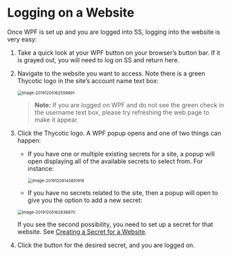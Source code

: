 [title]: # (Logging on a Website)
[tags]: # (XXX)
[priority]: # (60)

# Logging on a Website

Once WPF is set up and you are logged into SS, logging into the website is very easy:

1. Take a quick look at your WPF button on your browser’s button bar. If it is grayed out, you will need to log on SS and return here.

1. Navigate to the website you want to access. Note there is a green Thycotic logo in the site’s account name text box:

   <img src="assets/image-20191205162559891.png" alt="image-20191205162559891" style="zoom:67%;" />

   > **Note:** If you are logged on WPF and do not see the green check in the username text box, please try refreshing the web page to make it appear.

1. Click the Thycotic logo. A WPF popup opens and one of two things can happen:

   - If you have one or multiple existing secrets for a site, a popup will open displaying all of the available secrets to select from. For instance:

     <img src="assets/image-20191208145851919.png" alt="image-20191208145851919" style="zoom:67%;" />

   - If you have no secrets related to the site, then a popup will open to give you the option to add a new secret:

   <img src="assets/image-20191205162836870.png" alt="image-20191205162836870" style="zoom:67%;" />

   If you see the second possibility, you need to set up a secret for that website. See [Creating a Secret for a Website](#Creating-a-Secret-for-a-Website). 

1. Click the button for the desired secret, and you are logged on.
